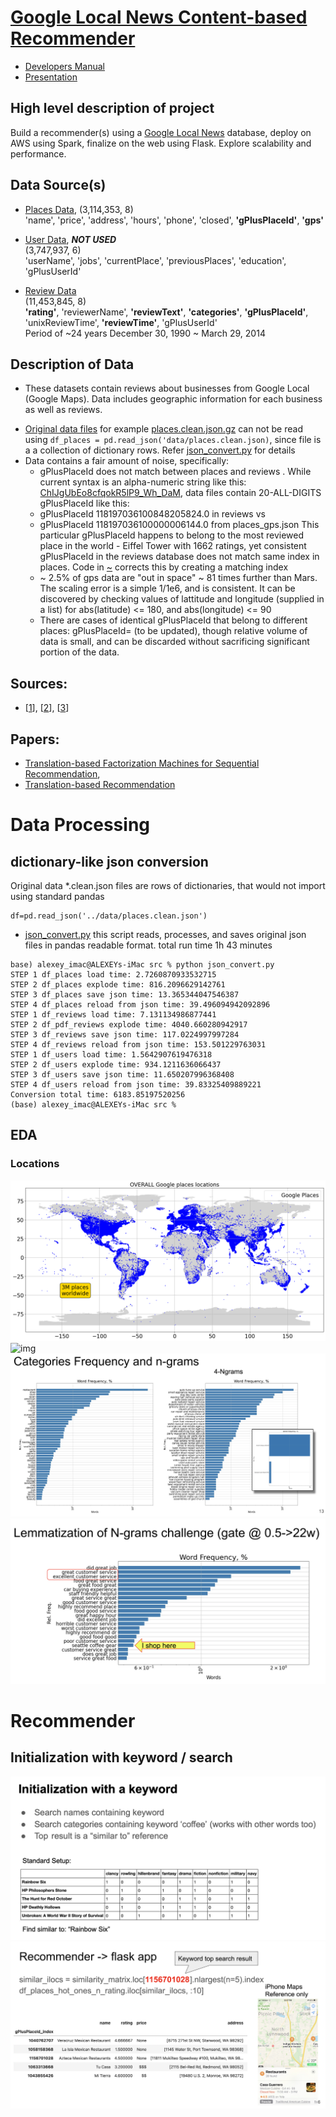 # [Google Local News Content-based Recommender](https://docs.google.com/presentation/d/1QKpEJZxsz7VvZhyjyRCmVpDFfDcbT5D-QfCfP0AfMNw/edit?usp=sharing)

* [Developers Manual](Developers_Manual.md)
* [Presentation](https://docs.google.com/presentation/d/1QKpEJZxsz7VvZhyjyRCmVpDFfDcbT5D-QfCfP0AfMNw/edit?usp=sharing)

## High level description of project
Build a recommender(s) using a [Google Local News](https://cseweb.ucsd.edu/~jmcauley/datasets.html#google_local) database, deploy on AWS using Spark, finalize on the web using Flask. Explore scalability and performance.<br />
## Data Source(s)
* [Places Data](http://deepyeti.ucsd.edu/jmcauley/datasets/googlelocal/places.clean.json.gz),
(3,114,353, 8)<br /> 'name', 'price', 'address', 'hours', 'phone', 'closed', **'gPlusPlaceId'**, **'gps'**

* [User Data](http://deepyeti.ucsd.edu/jmcauley/datasets/googlelocal/users.clean.json.gz), _**NOT USED**_<br /> (3,747,937, 6)<br />
'userName', 'jobs', 'currentPlace', 'previousPlaces', 'education', 'gPlusUserId'
* [Review Data](http://deepyeti.ucsd.edu/jmcauley/datasets/googlelocal/reviews.clean.json.gz)<br />(11,453,845, 8)<br />
**'rating'**, 'reviewerName', **'reviewText'**, **'categories'**, **'gPlusPlaceId'**, 'unixReviewTime', **'reviewTime'**, 'gPlusUserId'<br />Period of ~24 years December 30, 1990 ~ March 29, 2014


## Description of Data
- These datasets contain reviews about businesses from Google Local (Google Maps). Data includes geographic information for each business as well as reviews.<br />
* [Original data files](https://cseweb.ucsd.edu/~jmcauley/datasets.html#google_local) for example [places.clean.json.gz](http://deepyeti.ucsd.edu/jmcauley/datasets/googlelocal/places.clean.json.gz) can not be read using
    `df_places = pd.read_json('data/places.clean.json)`, since file is a a collection of dictionary rows. Refer [json_convert.py](src/json_convert.py) for details
* Data contains a fair amount of noise, specifically:
    * gPlusPlaceId does not match between places and reviews [](). While current syntax is an alpha-numeric string like this: [ChIJgUbEo8cfqokR5lP9_Wh_DaM](https://developers.google.com/maps/documentation/places/web-service/place-idu), data files contain 20-ALL-DIGITS gPlusPlaceId like this:
    * gPlusPlaceId 118197036100848205824.0 in reviews vs
    * gPlusPlaceId 118197036100000006144.0 from places_gps.json
    This particular gPlusPlaceId happens to belong to the most reviewed place in the world - Eiffel Tower with 1662 ratings, yet consistent gPlusPlaceId in the reviews database does not match same index in places. Code in [~](src/Alexey.ipynb) corrects this by creating a matching index
    * ~ 2.5% of gps data are "out in space" ~ 81 times further than Mars. The scaling error is a simple 1/1e6, and is consistent. It can be discovered by checking values of lattitude and longitude (supplied in a list) for abs(latitude) <= 180, and abs(longitude) <= 90
    * There are cases of identical gPlusPlaceId that belong to different places: gPlusPlaceId= (to be updated), though relative volume of data is small, and can be discarded without sacrificing significant portion of the data.


## Sources:
* [[1](https://cseweb.ucsd.edu/~jmcauley/datasets.html#google_local)], [[2](http://cseweb.ucsd.edu/~jmcauley/pdfs/recsys18a.pdf)], [[3](http://cseweb.ucsd.edu/~jmcauley/pdfs/recsys17.pdf)]<br />

## Papers:
* [Translation-based Factorization Machines for Sequential Recommendation](http://cseweb.ucsd.edu/~jmcauley/pdfs/recsys18a.pdf),
* [Translation-based Recommendation](http://cseweb.ucsd.edu/~jmcauley/pdfs/recsys17.pdf)


# Data Processing
## dictionary-like json conversion
Original data *.clean.json files are rows of dictionaries, that would not import using standard pandas
```
df=pd.read_json('../data/places.clean.json')
```

* [json_convert.py](src/json_convert.py) this script reads, processes, and saves original json files in pandas readable format. total run time 1h 43 minutes
```
base) alexey_imac@ALEXEYs-iMac src % python json_convert.py
STEP 1 df_places load time: 2.7260870933532715
STEP 2 df_places explode time: 816.2096629142761
STEP 3 df_places save json time: 13.365344047546387
STEP 4 df_places reload from json time: 39.496094942092896
STEP 1 df_reviews load time: 7.131134986877441
STEP 2 df_pdf_reviews explode time: 4040.660280942917
STEP 3 df_reviews save json time: 117.0224997997284
STEP 4 df_reviews reload from json time: 153.501229763031
STEP 1 df_users load time: 1.5642907619476318
STEP 2 df_users explode time: 934.1211636066437
STEP 3 df_users save json time: 11.650207996368408
STEP 4 df_users reload from json time: 39.83325409889221
Conversion total time: 6183.85197520256
(base) alexey_imac@ALEXEYs-iMac src %
```
## EDA
### Locations
![img](img/Places_TOTAL.png)
![img](img/RATINGS.png)
![img](img/CATEGORIES.png)
![img](img/REVIEWS_n-grams.png)


# Recommender
## Initialization with keyword / search
![img](img/INITIALIZATION.png)
![img](img/RECOMMENDER.png)
